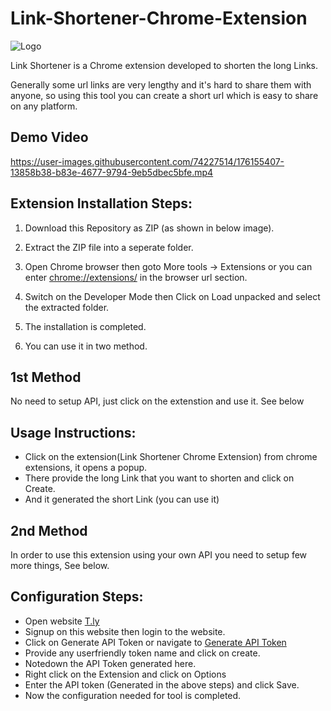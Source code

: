 # Link-Shortener-Chrome-Extension
![Logo](https://user-images.githubusercontent.com/74227514/176158701-ae980052-85da-415f-b9d9-7f131fa4877a.png)




Link Shortener is a Chrome extension developed to shorten the long Links.

Generally some url links are very lengthy and it's hard to share them with anyone, so using this tool you can create a short url which is easy to share on any platform.

## Demo Video



https://user-images.githubusercontent.com/74227514/176155407-13858b38-b83e-4677-9794-9eb5dbec5bfe.mp4



## Extension Installation Steps:
1. Download this Repository as ZIP (as shown in below image).

2. Extract the ZIP file into a seperate folder.

3. Open Chrome browser then goto More tools -> Extensions or you can enter [chrome://extensions/](chrome://extensions/) in the browser url section.

4. Switch on the Developer Mode then Click on Load unpacked and select the extracted folder.

5. The installation is completed.

6. You can use it in two method. 

## 1st Method
No need to setup API, just click on the extenstion and use it. See below
## Usage Instructions:
* Click on the extension(Link Shortener Chrome Extension) from chrome extensions, it opens a popup.
* There provide the long Link that you want to shorten and click on Create.
* And it generated the short Link (you can use it)

## 2nd Method
In order to use this extension using your own API you need to setup few more things, See below.
## Configuration Steps:
* Open website [T.ly](https://t.ly/home)
* Signup on this website then login to the website.
* Click on Generate API Token or navigate to [Generate API Token](https://t.ly/settings#/api)
* Provide any userfriendly token name and click on create.
* Notedown the API Token generated here.
* Right click on the Extension and click on Options
* Enter the API token (Generated in the above steps) and click Save.
* Now the configuration needed for tool is completed.


